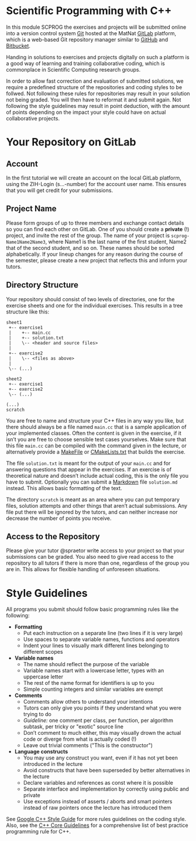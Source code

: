 # Scientific Programming with C++
In this module SCPROG the exercises and projects will be submitted online into a version
control system [Git](https://git-scm.com/) hosted at the MatNat [GitLab](https://gitlab.mn.tu-dresden.de)
platform, which is a web-based Git repository manager similar to [GitHub](https://github.com) 
and [Bitbucket](https://bitbucket.org).

Handing in solutions to exercises and projects digitally on such a platform is a 
good way of learning and training collaborative coding, which is commonplace in 
Scientific Computing research groups.

In order to allow fast correction and evaluation of submitted solutions, we require
a predefined structure of the repositories and coding styles to be follwed. Not
following these rules for repositories may result in your solution not being graded.
You will then have to reformat it and submit again. Not following the style guidelines
may result in point deduction, with the amount of points depending on the impact your
style could have on actual collaborative projects.

# Your Repository on GitLab
## Account
In the first tutorial we will create an account on the local GitLab platform, 
using the ZIH-Login (s...-number) for the account user name.
This ensures that you will get credit for your submissions.

## Project Name
Please form groups of up to three members and exchange contact details so you can find
each other on GitLab. One of you should create a **private** (!) project, and invite the rest
of the group. The name of your project is `scprog-Name1Name2Name3`, where Name1
is the last name of the first student, Name2 that of the second student, and so on. These
names should be sorted alphabetically. If your lineup changes for any reason during the
course of the semester, please create a new project that reflects this and inform your
tutors.

## Directory Structure
Your repository should consist of two levels of directories, one for the exercise sheets and
one for the individual exercises. This results in a tree structure like this:

```
sheet1
 +-- exercise1
 |    +-- main.cc
 |    +-- solution.txt
 |    \-- <header and source files>
 |
 +-- exercise2
 |    \-- <files as above>
 |
 \-- (...)
 
sheet2
 +-- exercise1
 +-- exercise2
 \-- (...)
 
(...)
scratch
```

You are free to name and structure your C++ files in any way you like, but there
should always be a file named `main.cc` that is a sample application of your implemented
classes. Often the content is given in the exercise, if it isn’t you are free to choose
sensible test cases yourselves. Make sure that this file `main.cc` can be compiled with
the command given in the lecture, or alternatively provide a [MakeFile](http://www.c-howto.de/tutorial/makefiles/) 
or [CMakeLists.txt](https://cmake.org/cmake/help/latest/) that builds the exercise.

The file `solution.txt` is meant for the output of your `main.cc` and for answering
questions that appear in the exercises. If an exercise is of theoretical nature and doesn’t
include actual coding, this is the only file you have to submit. Optionally you can
submit a [Markdown](https://docs.gitlab.com/ee/user/markdown.html) file `solution.md`
instead. This allows basic formatting of the text.

The directory `scratch` is meant as an area where you can put temporary files, solution
attempts and other things that aren’t actual submissions. Any file put there will be
ignored by the tutors, and can neither increase nor decrease the number of points you
receive.

## Access to the Repository
Please give your tutor @spraetor write access to your project so that your submissions can be
graded. You also need to give read access to the repository to all tutors if there is
more than one, regardless of the group you are in. This allows for flexible handling of
unforeseen situations.

# Style Guidelines
All programs you submit should follow basic programming rules like the following:

- **Formatting**
  - Put each instruction on a separate line (two lines if it is very large)
  - Use spaces to separate variable names, functions and operators
  - Indent your lines to visually mark different lines belonging to different scopes
- **Variable names**
  - The name should reflect the purpose of the variable
  - Variable names start with a lowercase letter, types with an uppercase letter
  - The rest of the name format for identifiers is up to you
  - Simple counting integers and similar variables are exempt
- **Comments**
  - Comments allow others to understand your intentions
  - Tutors can only give you points if they understand what you were trying to do
  - *Guideline:* one comment per class, per function, per algorithm subtask, per tricky or "exotic" source line
  - Don’t comment to much either, this may visually drown the actual code or diverge from what is actually coded (!)
  - Leave out trivial comments ("This is the constructor")
- **Language constructs**
  - You may use any construct you want, even if it has not yet been introduced in the lecture
  - Avoid constructs that have been superseded by better alternatives in the lecture
  - Declare variables and references as const where it is possible
  - Separate interface and implementation by correctly using public and private
  - Use exceptions instead of asserts / aborts and smart pointers instead of raw pointers once the lecture has introduced them

See [Google C++ Style Guide](http://google.github.io/styleguide/cppguide.html) for 
more rules guidelines on the coding style. Also, see the 
[C++ Core Guidelines](https://github.com/isocpp/CppCoreGuidelines/blob/master/CppCoreGuidelines.md) 
for a comprehensive list of best practice programming rule for C++.